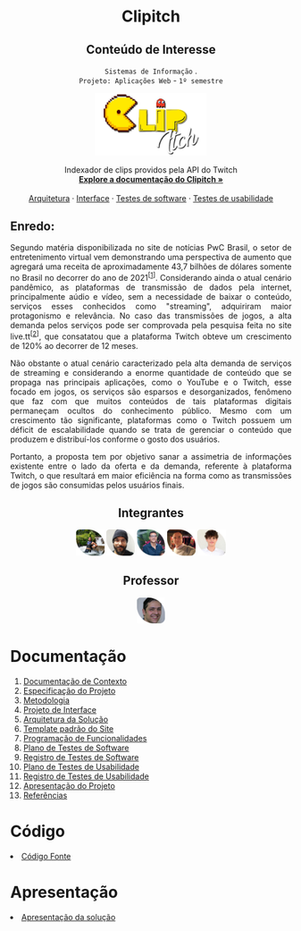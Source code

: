  <div align="center">
 <h1>Clipitch</h1>
 <h2>Conteúdo de Interesse</h2>

`Sistemas de Informação` .  
`Projeto: Aplicações Web` - `1º semestre`

 </div>

<p align="center">
  <img width="200" src="src/clipitch/imgs/logo.png" alt="Logo Clipitch">  
  <br>
</p>

<p align="center">
   Indexador de clips providos pela API do Twitch
  <br>
  <a href="docs/01-Documentação de Contexto.md" rel="docs"><strong>Explore a documentação do Clipitch »</strong></a>
  <br>
  <br>
  <a href="docs/05-Arquitetura da Solução.md">Arquitetura</a>
  ·
  <a href="docs/06-Template padrão do Site.md">Interface</a>
  ·
  <a href="docs/08-Plano de Testes de Software.md">Testes de software</a>
  ·
  <a href="docs/10-Plano de Testes de Usabilidade.md">Testes de usabilidade</a>
</p>

## Enredo:

<div align="justify">

Segundo matéria disponibilizada no site de notícias PwC Brasil, o setor de entretenimento virtual vem demonstrando uma perspectiva de aumento que agregará uma receita de aproximadamente 43,7 bilhões de dólares somente no Brasil no decorrer do ano de 2021<sup>[[1]]</sup>. Considerando ainda o atual cenário pandêmico, as plataformas de transmissão de dados pela internet, principalmente aúdio e vídeo, sem a necessidade de baixar o conteúdo, serviços esses conhecidos como "streaming", adquiriram maior protagonismo e relevância. No caso das transmissões de jogos, a alta demanda pelos serviços pode ser comprovada pela pesquisa feita no site live.tt<sup>[[2]]</sup>, que consatatou que a plataforma Twitch obteve um crescimento de 120% ao decorrer de 12 meses.

Não obstante o atual cenário caracterizado pela alta demanda de serviços de streaming e considerando a enorme quantidade de conteúdo que se propaga nas principais aplicações, como o YouTube e o Twitch, esse focado em jogos, os serviços são esparsos e desorganizados, fenômeno que faz com que muitos conteúdos de tais plataformas digitais permaneçam ocultos do conhecimento público. Mesmo com um crescimento tão significante, plataformas como o Twitch possuem um déficit de escalabilidade quando se trata de gerenciar o conteúdo que produzem e distribuí-los conforme o gosto dos usuários.

Portanto, a proposta tem por objetivo sanar a assimetria de informações existente entre o lado da oferta e da demanda, referente à plataforma Twitch, o que resultará em maior eficiência na forma como as transmissões de jogos são consumidas pelos usuários finais.

[1]: https://live.tt/pt/feeed/a-pandemia-os-games-e-o-crescimento-da-twitch/
[2]: https://www.pwc.com.br/pt/sala-de-imprensa/noticias/pwc-mercado-global-midia-entretenimento-movimentar-17.html/

</div>
  
 <div align="center">
 
## Integrantes

<a href="https://github.com/sallesalex01" title="Alexsandro Salles" rel="nofollow"><img src="docs/img/Alex.png" alt="logo" data-canonical-src="https://github.com/sallesalex01" width="10%"/></a>
<a href="https://github.com/alonso-boj" title="Alonso Batista" rel="nofollow"><img src="docs/img/alonso.png" alt="logo" data-canonical-src="https://github.com/alonso-boj" width="10%"/></a>
<a href="https://github.com/gstvcastroc" title="Gustavo Castro" rel="nofollow"><img src="docs/img/gustavo.png" alt="logo" data-canonical-src="https://github.com/gstvcastroc" width="10%"/></a>
<a href="https://github.com/halexmaciel" title="Halex Maciel" rel="nofollow"><img src="docs/img/halex.png" alt="logo" data-canonical-src="https://github.com/halexmaciel" width="10%"/></a>
<a href="https://github.com/WelbertJr" title="Welbert Júnior" rel="nofollow"><img src="docs/img/Welbert.png" alt="logo" data-canonical-src="https://github.com/WelbertJr" width="10%"/></a>

## Professor

<a href="https://github.com/hugodepaula" title="Hugo de Paula" rel="nofollow"><img src="docs/img/hugo.png" alt="logo" data-canonical-src="https://github.com/hugodepaula" width="10%"/></a>

</div> 
 
# Documentação

<ol>
<li><a href="docs/01-Documentação de Contexto.md"> Documentação de Contexto</a></li>
<li><a href="docs/02-Especificação do Projeto.md"> Especificação do Projeto</a></li>
<li><a href="docs/03-Metodologia.md"> Metodologia</a></li>
<li><a href="docs/04-Projeto de Interface.md"> Projeto de Interface</a></li>
<li><a href="docs/05-Arquitetura da Solução.md"> Arquitetura da Solução</a></li>
<li><a href="docs/06-Template padrão do Site.md"> Template padrão do Site</a></li>
<li><a href="docs/07-Programação de Funcionalidades.md"> Programação de Funcionalidades</a></li>
<li><a href="docs/08-Plano de Testes de Software.md"> Plano de Testes de Software</a></li>
<li><a href="docs/09-Registro de Testes de Software.md"> Registro de Testes de Software</a></li>
<li><a href="docs/10-Plano de Testes de Usabilidade.md"> Plano de Testes de Usabilidade</a></li>
<li><a href="docs/11-Registro de Testes de Usabilidade.md"> Registro de Testes de Usabilidade</a></li>
<li><a href="docs/12-Apresentação do Projeto.md"> Apresentação do Projeto</a></li>
<li><a href="docs/13-Referências.md"> Referências</a></li>
</ol>

# Código

<li><a href="src/README.md"> Código Fonte</a></li>

# Apresentação

<li><a href="presentation/README.md"> Apresentação da solução</a></li>
